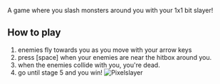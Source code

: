 A game where you slash monsters around you with your 1x1 bit slayer!

## How to play
1. enemies fly towards you as you move with your arrow keys
2. press [space] when your enemies are near the hitbox around you.
3. when the enemies collide with you, you're dead.
4. go until stage 5 and you win!
![Pixelslayer](https://github.com/user-attachments/assets/d432ada7-68e2-4d14-a723-b289bc65b62e)
